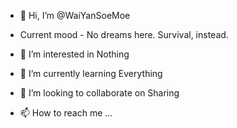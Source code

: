 - 👋 Hi, I’m @WaiYanSoeMoe

- Current mood - No dreams here. Survival, instead.


- 👀 I’m interested in Nothing
- 🌱 I’m currently learning Everything
- 💞️ I’m looking to collaborate on Sharing
- 📫 How to reach me ...

<!---
WaiYanSoeMoe/WaiYanSoeMoe is a ✨ special ✨ repository because its `README.md` (this file) appears on your GitHub profile.
You can click the Preview link to take a look at your changes.
--->
